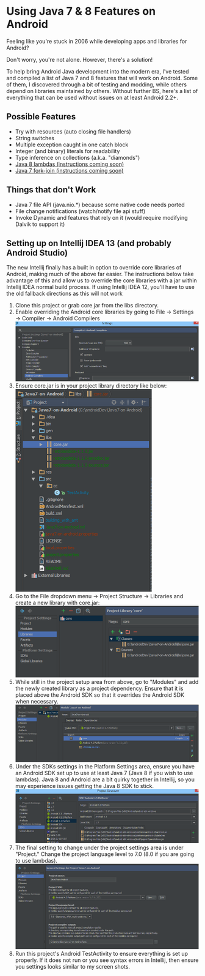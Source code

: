 # Using Java 7 & 8 Features on Android

Feeling like you're stuck in 2006 while developing apps and libraries for Android?

Don't worry, you're not alone. However, there's a solution!

To help bring Android Java development into the modern era, I've tested and compiled a list of Java 7 and 8 features that will work on Android. Some of them, I discovered through a bit of testing and modding, while others depend on libraries maintained by others. Without further BS, here's a list of everything that can be used without issues on at least Android 2.2+.


## Possible Features

* Try with resources (auto closing file handlers)
* String switches
* Multiple exception caught in one catch block
* Integer (and binary) literals for readability
* Type inference on collections (a.k.a. "diamonds")
* [Java 8 lambdas (instructions coming soon)](https://github.com/orfjackal/retrolambda)
* [Java 7 fork-join (instructions coming soon)](http://gee.cs.oswego.edu/dl/concurrency-interest/index.html)


## Things that don't Work

* Java 7 file API (java.nio.*) because some native code needs ported
* File change notifications (watch/notify file api stuff)
* Invoke Dynamic and features that rely on it (would require modifying Dalvik to support it)


## Setting up on Intellij IDEA 13 (and probably Android Studio)

The new Intellij finally has a built in option to override core libraries of Android, making much of the above far easier. The instructions below take advantage of this and allow us to override the core libraries with a jar within Intellij IDEA normal build process. If using Intellij IDEA 12, you'll have to use the old fallback directions as this will not work


1. Clone this project or grab core.jar from the libs directory.
2. Enable overriding the Android core libraries by going to File → Settings → Compiler → Android Compilers
![alt text](imgs/core-libs.png "Enable overriding Android core libraries")
3. Ensure core.jar is in your project library directory like below:
![alt text](imgs/corejar.png "Put core.jar in the libs directory")
4. Go to the File dropdown menu → Project Structure → Libraries and create a new library with core.jar:
![alt text](imgs/addaslib.png "Add core.jar as a library")
5. While still in the project setup area from above, go to "Modules" and add the newly created library as a project dependency. Ensure that it is placed above the Android SDK so that it overrides the Android SDK when necessary.
![alt text](imgs/add-depend.png "Add core.jar as a project dependency.")
6. Under the SDKs settings in the Platform Settings area, ensure you have an Android SDK set up to use at least Java 7 (Java 8 if you wish to use lambdas). Java 8 and Android are a bit quirky together in Intellij, so you may experience issues getting the Java 8 SDK to stick.
![alt text](imgs/sdk-settings.png "Ensure an Android SDK is using Java 7 or Java 8")
7. The final setting to change under the project settings area is under "Project." Change the project language level to 7.0 (8.0 if you are going to use lambdas).
![alt text](imgs/lang-level.png "Add core.jar as a library")
8. Run this project's Android TestActivity to ensure everything is set up properly. If it does not run or you see syntax errors in Intellij, then ensure you settings looks similar to my screen shots.